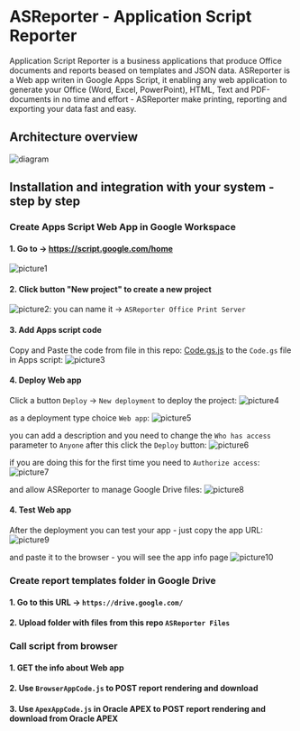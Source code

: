 # ASReporter - Application Script Reporter

Application Script Reporter is a business applications that produce Office documents and reports beased on templates and JSON data. ASReporter is a Web app writen in Google Apps Script, it enabling any web application to generate your Office (Word, Excel, PowerPoint), HTML, Text and PDF-documents in no time and effort - ASReporter make printing, reporting and exporting your data fast and easy.

## Architecture overview

![diagram](images/ASReporter.png?raw=true "ASReporter diagram")

## Installation and integration with your system - step by step 

### Create Apps Script Web App in Google Workspace

#### 1. Go to -> https://script.google.com/home

![picture1](images/1.png?raw=true "Apps Script")

#### 2. Click button "New project" to create a new project

![picture2](images/2.png?raw=true "Apps Script 2"):
you can name it -> ``ASReporter Office Print Server``

#### 3. Add Apps script code

Copy and Paste the code from file in this repo: [Code.gs.js](Code.gs.js) to the ``Code.gs`` file in Apps script:
![picture3](images/3.png?raw=true "Apps Script 3")

#### 4. Deploy Web app

Click a button ``Deploy`` -> ``New deployment`` to deploy the project:
![picture4](images/4.png?raw=true "Apps Script 4")

as a deployment type choice ``Web app``:
![picture5](images/5.png?raw=true "Apps Script 5")

you can add a description and you need to change the ``Who has access`` parameter to ``Anyone``
after this click the ``Deploy`` button:
![picture6](images/6.png?raw=true "Apps Script 6")

if you are doing this for the first time you need to ``Authorize access``:
![picture7](images/7.png?raw=true "Apps Script 7")

and allow ASReporter to manage Google Drive files:
![picture8](images/8.png?raw=true "Apps Script 8")

#### 4. Test Web app

After the deployment you can test your app - just copy the app URL:
![picture9](images/9.png?raw=true "Apps Script 9")

 and paste it to the browser - you will see the app info page
![picture10](images/10.png?raw=true "Apps Script 10")

### Create report templates folder in Google Drive

#### 1. Go to this URL -> ``https://drive.google.com/``

#### 2. Upload folder with files from this repo ``ASReporter Files``

### Call script from browser

#### 1. GET the info about Web app

#### 2. Use ``BrowserAppCode.js`` to POST report rendering and download

#### 3. Use ``ApexAppCode.js`` in Oracle APEX to POST report rendering and download from Oracle APEX